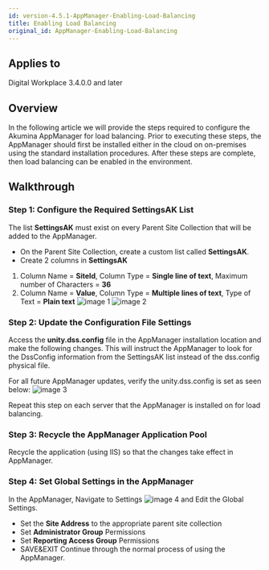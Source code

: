 ```yaml
---
id: version-4.5.1-AppManager-Enabling-Load-Balancing
title: Enabling Load Balancing
original_id: AppManager-Enabling-Load-Balancing
---
```


## Applies to
Digital Workplace 3.4.0.0 and later

## Overview
In the following article we will provide the steps required to configure the Akumina AppManager for load balancing.  Prior to executing these steps, the AppManager should first be installed either in the cloud on on-premises using the standard installation procedures.  After these steps are complete, then load balancing can be enabled in the environment.

## Walkthrough
### Step 1: Configure the Required SettingsAK List
The list **SettingsAK** must exist on every Parent Site Collection that will be added to the AppManager. 

* On the Parent Site Collection, create a custom list called **SettingsAK**.
* Create 2 columns in **SettingsAK** 

1. Column Name = **SiteId**, Column Type = **Single line of text**, Maximum number of Characters = **36**
2. Column Name = **Value**, Column Type = **Multiple lines of text**, Type of Text = **Plain text**
![image 1](https://akumina.azureedge.net/wiki/training/images/appmanager/image1.png)
![image 2](https://akumina.azureedge.net/wiki/training/images/appmanager/image2.png)

### Step 2: Update the Configuration File Settings
Access the **unity.dss.config** file in the AppManager installation location and make the following changes.  This will instruct the AppManager to look for the DssConfig information from the SettingsAK list instead of the dss.config physical file.

For all future AppManager updates, verify the unity.dss.config is set as seen below:
![image 3](https://akumina.azureedge.net/wiki/training/images/appmanager/image3.png)

Repeat this step on each server that the AppManager is installed on for load balancing.

### Step 3: Recycle the AppManager Application Pool
Recycle the application (using IIS) so that the changes take effect in AppManager. 

### Step 4: Set Global Settings in the AppManager
In the AppManager, Navigate to Settings ![image 4](https://akumina.azureedge.net/wiki/training/images/appmanager/image4.png)  and Edit the Global Settings.
* Set the **Site Address** to the appropriate parent site collection
* Set **Administrator Group** Permissions
* Set **Reporting Access Group** Permissions
* SAVE&EXIT
Continue through the normal process of using the AppManager.

